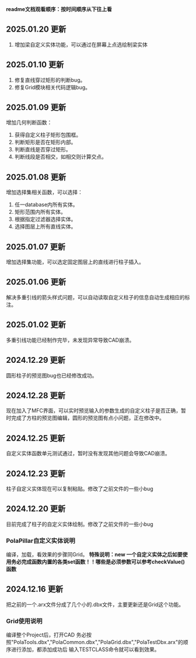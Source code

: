 **readme文档观看顺序：按时间顺序从下往上看**

## 2025.01.20 更新
1. 增加梁自定义实体功能，可以通过在屏幕上点选绘制梁实体
## 2025.01.10 更新
1. 修复直线穿过矩形的判断bug。
2. 修复Grid模块相关代码逻辑bug。
## 2025.01.09 更新
增加几何判断函数：
1. 获得自定义柱子矩形包围框。
2. 判断矩形是否在矩形内部。
3. 判断直线是否穿过矩形。
4. 判断线段是否相交，如相交则计算交点。
## 2025.01.08 更新
增加选择集相关函数，可以选择：
1. 任一database内所有实体。
2. 矩形范围内所有实体。
3. 根据指定过滤器选择实体。
4. 选择图层上所有直线实体。
## 2025.01.07 更新
增加选择集功能，可以选定固定图层上的直线进行柱子插入。
## 2025.01.06 更新
解决多重引线的箭头样式问题，可以自动读取自定义柱子的信息自动生成相应的标注。
## 2025.01.02 更新
多重引线功能已经制作完毕，未发现异常导致CAD崩溃。
## 2024.12.29 更新
圆形柱子的预览图bug也已经修改成功。
## 2024.12.28 更新
现在加入了MFC界面，可以实时预览输入的参数生成的自定义柱子是否正确，暂时完成了方柱的预览图编辑，圆形的预览图有点小问题，正在修改中。
## 2024.12.25 更新
自定义实体函数单元测试通过，暂时没有发现其他问题会导致CAD崩溃。
## 2024.12.23 更新
柱子自定义实体现在可以复制粘贴。修改了之前文件的一些小bug
## 2024.12.20 更新
目前完成了柱子的自定义实体绘制。修改了之前文件的一些小bug
### PolaPillar自定义实体说明
编译，加载，看效果的步骤同Grid。
**特殊说明：new 一个自定义实体之后如要使用务必完成函数内置的各类set函数！！哪些是必须参数可以参考checkValue()函数**
## 2024.12.16 更新
把之前的一个.arx文件分成了几个小的.dbx文件，主要更新还是Grid这个功能。
### Grid使用说明
编译整个Project后，打开CAD 务必按照"PolaTools.dbx","PolaCommon.dbx","PolaGrid.dbx","PolaTestDbx.arx"的顺序进行添加，都添加成功后 输入TESTCLASS命令就可以看到效果。
